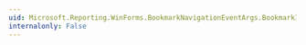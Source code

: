 ```yaml
---
uid: Microsoft.Reporting.WinForms.BookmarkNavigationEventArgs.BookmarkId
internalonly: False
---
```

